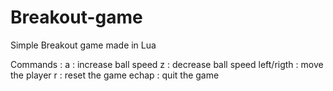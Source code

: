 # Breakout-game
Simple Breakout game made in Lua

Commands :
a : increase ball speed
z : decrease ball speed
left/rigth : move the player
r : reset the game
echap : quit the game

